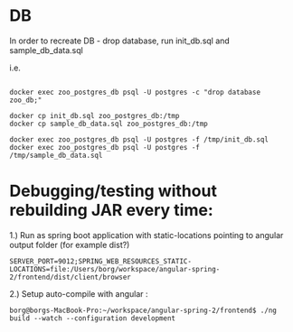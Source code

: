 # DB
In order to recreate DB - drop database, run init_db.sql and sample_db_data.sql

i.e.
```

docker exec zoo_postgres_db psql -U postgres -c "drop database zoo_db;"

docker cp init_db.sql zoo_postgres_db:/tmp
docker cp sample_db_data.sql zoo_postgres_db:/tmp

docker exec zoo_postgres_db psql -U postgres -f /tmp/init_db.sql
docker exec zoo_postgres_db psql -U postgres -f /tmp/sample_db_data.sql

```

# Debugging/testing without rebuilding JAR every time:

1.) Run as spring boot application with static-locations pointing to angular output folder (for example dist?)
```
SERVER_PORT=9012;SPRING_WEB_RESOURCES_STATIC-LOCATIONS=file:/Users/borg/workspace/angular-spring-2/frontend/dist/client/browser
```
2.) Setup auto-compile with angular :
```
borg@borgs-MacBook-Pro:~/workspace/angular-spring-2/frontend$ ./ng build --watch --configuration development
```
